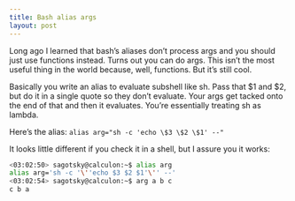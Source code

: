 ```yaml
---
title: Bash alias args
layout: post
---
```


Long ago I learned that bash’s aliases don’t process args and you should just use functions instead. Turns out you can do args. This isn’t the most useful thing in the world because, well, functions. But it’s still cool.

Basically you write an alias to evaluate subshell like sh. Pass that $1 and $2, but do it in a single quote so they don’t evaluate. Your args get tacked onto the end of that and then it evaluates. You’re essentially treating sh as lambda.

Here’s the alias:
`alias arg="sh -c 'echo \$3 \$2 \$1' --"`

It looks little different if you check it in a shell, but I assure you it works:

```sh
<03:02:50> sagotsky@calculon:~$ alias arg
alias arg='sh -c '\''echo $3 $2 $1'\'' --'
<03:02:54> sagotsky@calculon:~$ arg a b c
c b a
```
